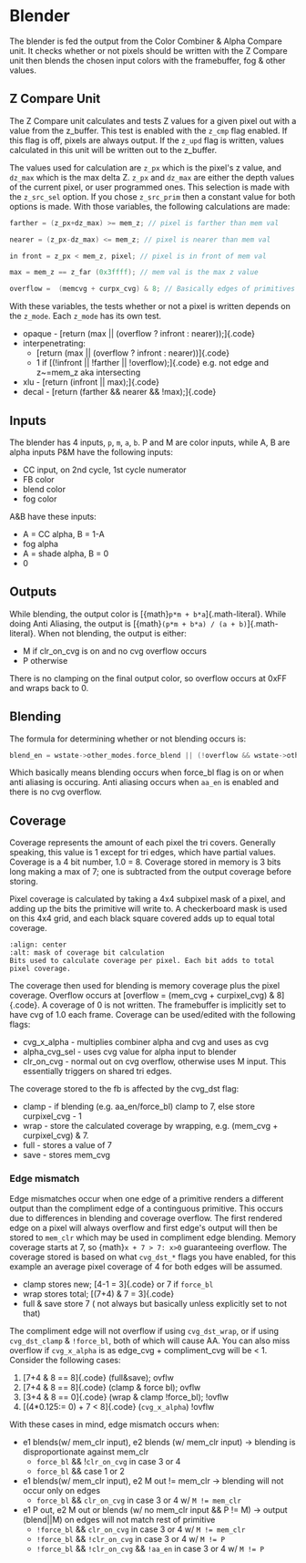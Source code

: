 # Blender

The blender is fed the output from the Color Combiner & Alpha Compare unit. It checks whether or not pixels should be written with the Z Compare unit then blends the chosen input colors with the framebuffer, fog & other values.

## Z Compare Unit

The Z Compare unit calculates and tests Z values for a given pixel out with a value from the z_buffer. This test is enabled with the `z_cmp` flag enabled. If this flag is off, pixels are always output. If the `z_upd` flag is written, values calculated in this unit will be written out to the z_buffer.

The values used for calculation are `z_px` which is the pixel's z value, and `dz_max` which is the max delta Z. `z_px` and `dz_max` are either the depth values of the current pixel, or user programmed ones. This selection is made with the `z_src_sel` option. If you chose `z_src_prim` then a constant value for both options is made. With those variables, the following calculations are made:

```C
farther = (z_px+dz_max) >= mem_z; // pixel is farther than mem val

nearer = (z_px-dz_max) <= mem_z; // pixel is nearer than mem val

in front = z_px < mem_z, pixel; // pixel is in front of mem val

max = mem_z == z_far (0x3ffff); // mem val is the max z value

overflow =  (memcvg + curpx_cvg) & 8; // Basically edges of primitives but not always
```

With these variables, the tests whether or not a pixel is written depends on the `z_mode`. Each `z_mode` has its own test.
- opaque - [return (max || (overflow ? infront : nearer));]{.code}
- interpenetrating:
	- [return (max || (overflow ? infront : nearer))]{.code}
	- 1 if [(!infront || !farther || !overflow);]{.code} e.g. not edge and z~=mem_z aka intersecting
- xlu - [return (infront || max);]{.code}
- decal - [return (farther && nearer \&\& !max);]{.code}

## Inputs

The blender has 4 inputs, `p`, `m`, `a`, `b`. P and M are color inputs, while A, B are alpha inputs
P&M have the following inputs:
- CC input, on 2nd cycle, 1st cycle numerator
- FB color
- blend color
- fog color

A&B have these inputs:
- A = CC alpha, B = 1-A
- fog alpha
- A = shade alpha, B = 0
- 0

## Outputs

While blending, the output color is [{math}`p*m + b*a`]{.math-literal}. While doing Anti Aliasing, the output is [{math}`(p*m + b*a) / (a + b)`]{.math-literal}. When not blending, the output is either:
- M if clr_on_cvg is on and no cvg overflow occurs
- P otherwise

There is no clamping on the final output color, so overflow occurs at 0xFF
and wraps back to 0.

## Blending

The formula for determining whether or not blending occurs is:
```c
blend_en = wstate->other_modes.force_blend || (!overflow && wstate->other_modes.antialias_en && farther);
```
Which basically means blending occurs when force_bl flag is on or when anti aliasing is occuring. Anti aliasing occurs when `aa_en` is enabled and there is no cvg overflow.


## Coverage

Coverage represents the amount of each pixel the tri covers. Generally speaking, this value is 1 except for tri edges, which
have partial values. Coverage is a 4 bit number, 1.0 = 8. Coverage stored in memory is 3 bits long making a max of 7; one is subtracted from the output coverage before storing.

Pixel coverage is calculated by taking a 4x4 subpixel mask of a pixel, and adding up the bits the primitive will write to. A checkerboard mask is
used on this 4x4 grid, and each black square covered adds up to equal total coverage.

```{figure} coverage_mask.png
:align: center
:alt: mask of coverage bit calculation
Bits used to calculate coverage per pixel. Each bit adds to total pixel coverage.
```

The coverage then used for blending is memory coverage plus the pixel coverage. Overflow occurs
at [overflow = (mem_cvg + curpixel_cvg) & 8]{.code}.
A coverage of 0 is not written. The framebuffer is implicitly set to have cvg of 1.0 each frame.
Coverage can be used/edited with the following flags:

* cvg_x_alpha - multiplies combiner alpha and cvg and uses as cvg
* alpha_cvg_sel - uses cvg value for alpha input to blender
* clr_on_cvg - normal out on cvg overflow, otherwise uses M input. This essentially triggers on shared tri edges.

The coverage stored to the fb is affected by the cvg_dst flag:

* clamp - if blending (e.g. aa_en/force_bl) clamp to 7, else store curpixel_cvg - 1
* wrap - store the calculated coverage by wrapping, e.g. (mem_cvg + curpixel_cvg) & 7.
* full - stores a value of 7
* save - stores mem_cvg

### Edge mismatch

Edge mismatches occur when one edge of a primitive renders a different output than the compliment edge of a continguous primitive. This occurs due to
differences in blending and coverage overflow. The first rendered edge on a pixel will always overflow and first edge's output will then be stored to `mem_clr` which may be used in compliment edge blending. Memory coverage starts at 7, so {math}`x + 7 > 7: x>0` guaranteeing overflow. The coverage stored is based on what `cvg_dst_*` flags you have enabled, for this example an average pixel coverage of 4 for both edges will be assumed.
 - clamp stores new; [4-1 = 3]{.code} or 7 if `force_bl`
 - wrap stores total;  [(7+4) & 7 = 3]{.code}
 - full & save store 7 ( not always but basically unless explicitly set to not that)
 
The compliment edge will not overflow if using `cvg_dst_wrap`, or if using `cvg_dst_clamp` & `!force_bl`, both of which will cause AA.
You can also miss overflow if `cvg_x_alpha` is as edge_cvg + compliment_cvg will be < 1. Consider the following cases:
 1. [7+4 & 8 == 8]{.code} (full&save); ovflw
 2. [7+4 & 8 == 8]{.code} (clamp & force bl); ovflw
 3. [3+4 & 8 == 0]{.code} (wrap & clamp !force_bl); !ovflw
 4. [(4\*0.125:= 0) + 7 < 8]{.code} (`cvg_x_alpha`) !ovflw

With these cases in mind, edge mismatch occurs when:
- e1 blends(w/ mem_clr input), e2 blends (w/ mem_clr input) -> blending is disproportionate against mem_clr
	- `force_bl` && !`clr_on_cvg` in case 3 or 4
	- `force_bl` && case 1 or 2
- e1 blends(w/ mem_clr input), e2 M out != mem_clr -> blending will not occur only on edges
	- `force_bl` && `clr_on_cvg` in case 3 or 4 w/ `M != mem_clr`
- e1 P out, e2 M out or blends (w/ no mem_clr input && P != M) -> output (blend||M) on edges will not match rest of primitive
	- `!force_bl` && `clr_on_cvg` in case 3 or 4 w/ `M != mem_clr`
	- `!force_bl` && `!clr_on_cvg` in case 3 or 4 w/ `M != P`
	- `!force_bl` && `!clr_on_cvg` && `!aa_en` in case 3 or 4 w/ `M != P`
	